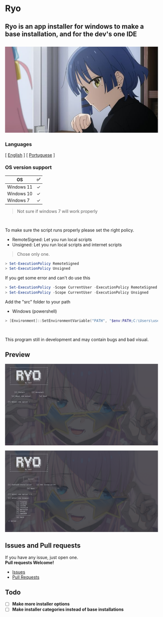 <!-- Header -->
# Ryo

## Ryo is an app installer for windows to make a base installation, and for the dev's one IDE

<h2 align="center">
    <img src="resources/ryo_image.jpg" alt="app-image">
</h2>

<!-- Information -->
### Languages

<p>[ <a href="README.md">English</a> ] [ <a href="README-PT.md">Portuguese</a> ]</p>

### OS version support

| OS      | ✅   |
| ------- | --- |
| Windows 11 | ✓  |
| Windows 10 | ✓  |
| Windows 7 | ✓  |
> Not sure if windows 7 will work properly

<br>

<p>To make sure the script runs properly please set the right policy.</p>

- RemoteSigned: Let you run local scripts
- Unsigned: Let you run local scripts and internet scripts
> Chose only one.

```powershell
> Set-ExecutionPolicy RemoteSigned
> Set-ExecutionPolicy Unsigned
```

If you get some error and can't do use this
```powershell
> Set-ExecutionPolicy -Scope CurrentUser -ExecutionPolicy RemoteSigned
> Set-ExecutionPolicy -Scope CurrentUser -ExecutionPolicy Unsigned
```

<p>Add the "src" folder to your path</p>

- Windows (powershell)
```powershell
> [Environment]::SetEnvironmentVariable("PATH", "$env:PATH;C:\Users\user\path\to\your\folder\src\", [System.EnvironmentVariableTarget]::User)
```

<br>

<p>This program still in development and may contain bugs and bad visual.</p>

## Preview

![Preview-1](resources/previews/preview1.png)

![Preview-2](resources/previews/preview2.png)


## Issues and Pull requests
<p>
	If you have any issue, just open one. <br>
	<strong>Pull requests Welcome!</strong>
</p>

- <a href="https://github.com/srcrapi/ryo/issues">Issues</a>
- <a href="https://github.com/srcrapi/ryo/pulls">Pull Requests</a>


## Todo

- [ ] **Make more installer options**
- [ ] **Make installer categories instead of base installations**
